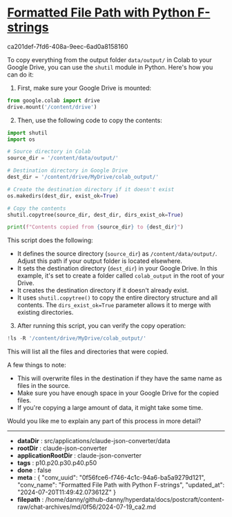 # [Formatted File Path with Python F-strings](https://claude.ai/chat/0f56fce6-f746-4c1c-94a6-ba5a9279d121)

ca201def-7fd6-408a-9eec-6ad0a8158160

 To copy everything from the output folder `data/output/` in Colab to your Google Drive, you can use the `shutil` module in Python. Here's how you can do it:

1. First, make sure your Google Drive is mounted:

```python
from google.colab import drive
drive.mount('/content/drive')
```

2. Then, use the following code to copy the contents:

```python
import shutil
import os

# Source directory in Colab
source_dir = '/content/data/output/'

# Destination directory in Google Drive
dest_dir = '/content/drive/MyDrive/colab_output/'

# Create the destination directory if it doesn't exist
os.makedirs(dest_dir, exist_ok=True)

# Copy the contents
shutil.copytree(source_dir, dest_dir, dirs_exist_ok=True)

print(f"Contents copied from {source_dir} to {dest_dir}")
```

This script does the following:

- It defines the source directory (`source_dir`) as `/content/data/output/`. Adjust this path if your output folder is located elsewhere.
- It sets the destination directory (`dest_dir`) in your Google Drive. In this example, it's set to create a folder called `colab_output` in the root of your Drive.
- It creates the destination directory if it doesn't already exist.
- It uses `shutil.copytree()` to copy the entire directory structure and all contents. The `dirs_exist_ok=True` parameter allows it to merge with existing directories.

3. After running this script, you can verify the copy operation:

```python
!ls -R '/content/drive/MyDrive/colab_output/'
```

This will list all the files and directories that were copied.

A few things to note:
- This will overwrite files in the destination if they have the same name as files in the source.
- Make sure you have enough space in your Google Drive for the copied files.
- If you're copying a large amount of data, it might take some time.

Would you like me to explain any part of this process in more detail?

---

* **dataDir** : src/applications/claude-json-converter/data
* **rootDir** : claude-json-converter
* **applicationRootDir** : claude-json-converter
* **tags** : p10.p20.p30.p40.p50
* **done** : false
* **meta** : {
  "conv_uuid": "0f56fce6-f746-4c1c-94a6-ba5a9279d121",
  "conv_name": "Formatted File Path with Python F-strings",
  "updated_at": "2024-07-20T11:49:42.073612Z"
}
* **filepath** : /home/danny/github-danny/hyperdata/docs/postcraft/content-raw/chat-archives/md/0f56/2024-07-19_ca2.md